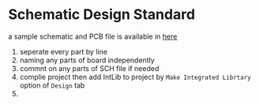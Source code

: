 # Schematic Design Standard
a sample schematic and PCB file is available in [here](/sample_Project)
1. seperate every part by line
2. naming any parts of board independently
3. commnt on any parts of SCH file if needed
4. complie project then add IntLib to project by `Make Integrated Librtary` option of `Design` tab 
5. 